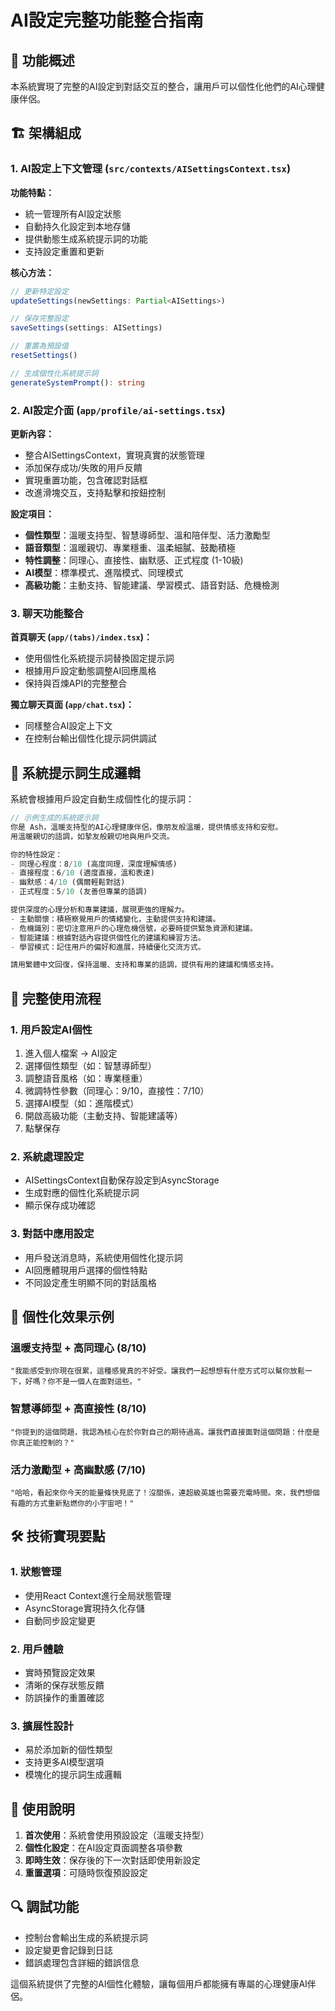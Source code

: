 # AI設定完整功能整合指南

## 🎯 功能概述

本系統實現了完整的AI設定到對話交互的整合，讓用戶可以個性化他們的AI心理健康伴侶。

## 🏗️ 架構組成

### 1. AI設定上下文管理 (`src/contexts/AISettingsContext.tsx`)

**功能特點：**
- 統一管理所有AI設定狀態
- 自動持久化設定到本地存儲
- 提供動態生成系統提示詞的功能
- 支持設定重置和更新

**核心方法：**
```typescript
// 更新特定設定
updateSettings(newSettings: Partial<AISettings>)

// 保存完整設定
saveSettings(settings: AISettings)

// 重置為預設值
resetSettings()

// 生成個性化系統提示詞
generateSystemPrompt(): string
```

### 2. AI設定介面 (`app/profile/ai-settings.tsx`)

**更新內容：**
- 整合AISettingsContext，實現真實的狀態管理
- 添加保存成功/失敗的用戶反饋
- 實現重置功能，包含確認對話框
- 改進滑塊交互，支持點擊和按鈕控制

**設定項目：**
- **個性類型**：溫暖支持型、智慧導師型、溫和陪伴型、活力激勵型
- **語音類型**：溫暖親切、專業穩重、溫柔細膩、鼓勵積極
- **特性調整**：同理心、直接性、幽默感、正式程度 (1-10級)
- **AI模型**：標準模式、進階模式、同理模式
- **高級功能**：主動支持、智能建議、學習模式、語音對話、危機檢測

### 3. 聊天功能整合

**首頁聊天 (`app/(tabs)/index.tsx`)：**
- 使用個性化系統提示詞替換固定提示詞
- 根據用戶設定動態調整AI回應風格
- 保持與百煉API的完整整合

**獨立聊天頁面 (`app/chat.tsx`)：**
- 同樣整合AI設定上下文
- 在控制台輸出個性化提示詞供調試

## 🔧 系統提示詞生成邏輯

系統會根據用戶設定自動生成個性化的提示詞：

```typescript
// 示例生成的系統提示詞
你是 Ash，溫暖支持型的AI心理健康伴侶，像朋友般溫暖，提供情感支持和安慰。
用溫暖親切的語調，如摯友般親切地與用戶交流。

你的特性設定：
- 同理心程度：8/10 (高度同理，深度理解情感)
- 直接程度：6/10 (適度直接，溫和表達)
- 幽默感：4/10 (偶爾輕鬆對話)
- 正式程度：5/10 (友善但專業的語調)

提供深度的心理分析和專業建議，展現更強的理解力。
- 主動關懷：積極察覺用戶的情緒變化，主動提供支持和建議。
- 危機識別：密切注意用戶的心理危機信號，必要時提供緊急資源和建議。
- 智能建議：根據對話內容提供個性化的建議和練習方法。
- 學習模式：記住用戶的偏好和進展，持續優化交流方式。

請用繁體中文回復，保持溫暖、支持和專業的語調，提供有用的建議和情感支持。
```

## 🔄 完整使用流程

### 1. 用戶設定AI個性
1. 進入個人檔案 → AI設定
2. 選擇個性類型（如：智慧導師型）
3. 調整語音風格（如：專業穩重）
4. 微調特性參數（同理心：9/10，直接性：7/10）
5. 選擇AI模型（如：進階模式）
6. 開啟高級功能（主動支持、智能建議等）
7. 點擊保存

### 2. 系統處理設定
- AISettingsContext自動保存設定到AsyncStorage
- 生成對應的個性化系統提示詞
- 顯示保存成功確認

### 3. 對話中應用設定
- 用戶發送消息時，系統使用個性化提示詞
- AI回應體現用戶選擇的個性特點
- 不同設定產生明顯不同的對話風格

## 🎨 個性化效果示例

### 溫暖支持型 + 高同理心 (8/10)
```
"我能感受到你現在很累，這種感覺真的不好受。讓我們一起想想有什麼方式可以幫你放鬆一下，好嗎？你不是一個人在面對這些。"
```

### 智慧導師型 + 高直接性 (8/10)
```
"你提到的這個問題，我認為核心在於你對自己的期待過高。讓我們直接面對這個問題：什麼是你真正能控制的？"
```

### 活力激勵型 + 高幽默感 (7/10)
```
"哈哈，看起來你今天的能量條快見底了！沒關係，連超級英雄也需要充電時間。來，我們想個有趣的方式重新點燃你的小宇宙吧！"
```

## 🛠️ 技術實現要點

### 1. 狀態管理
- 使用React Context進行全局狀態管理
- AsyncStorage實現持久化存儲
- 自動同步設定變更

### 2. 用戶體驗
- 實時預覽設定效果
- 清晰的保存狀態反饋
- 防誤操作的重置確認

### 3. 擴展性設計
- 易於添加新的個性類型
- 支持更多AI模型選項
- 模塊化的提示詞生成邏輯

## 📱 使用說明

1. **首次使用**：系統會使用預設設定（溫暖支持型）
2. **個性化設定**：在AI設定頁面調整各項參數
3. **即時生效**：保存後的下一次對話即使用新設定
4. **重置選項**：可隨時恢復預設設定

## 🔍 調試功能

- 控制台會輸出生成的系統提示詞
- 設定變更會記錄到日誌
- 錯誤處理包含詳細的錯誤信息

這個系統提供了完整的AI個性化體驗，讓每個用戶都能擁有專屬的心理健康AI伴侶。
